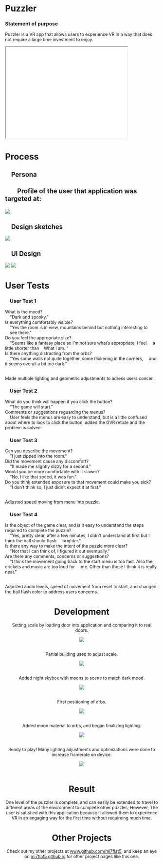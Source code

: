 




<h1>Puzzler</h1>
 <h3>Statement of purpose </h3>
 <p> Puzzler is a VR app that allows users to experience VR in a way that does not require a large time investment to enjoy.</p> 
<iframe width="400" height="300"
src="gameplay.webm">
</iframe>


<h1><strong>Process</strong></h1>

<h2>&nbsp;&nbsp;&nbsp;&nbsp;Persona<h2>

<p>&nbsp;&nbsp;&nbsp;&nbsp;&nbsp;&nbsp;&nbsp;&nbsp;Profile of the user that application was targeted at:</p>

<img src="marta.png">

<h2>&nbsp;&nbsp;&nbsp;&nbsp;Design sketches</h2>

<img src="sketch1.png">

<h2>&nbsp;&nbsp;&nbsp;&nbsp;UI Design</h2>

<img src="sketch2.png">
<img src="sketch3.png">



<h1><strong>User Tests</strong></h1>




<h3>&nbsp;&nbsp;&nbsp;&nbsp;User Test 1</h3>
<p>What is the mood?<br>&nbsp;&nbsp;&nbsp;&nbsp;"Dark and spooky."<br>	Is everything comfortably visible? <br>
&nbsp;&nbsp;&nbsp;&nbsp;"Yes the room is in view, mountains behind but nothing interesting to &nbsp;&nbsp;&nbsp;&nbsp;see there."<br>
Do you feel the appropriate size? <br>&nbsp;&nbsp;&nbsp;&nbsp;"Seems like a fantasy place so I’m not sure what’s appropriate, I feel &nbsp;&nbsp;&nbsp;&nbsp;a little shorter than&nbsp;&nbsp;&nbsp;&nbsp;What I am. " <br>Is there anything distracting from the orbs? <br>
&nbsp;&nbsp;&nbsp;&nbsp;"Yes some walls not quite together, some flickering in the corners, &nbsp;&nbsp;&nbsp;&nbsp;and it seems overall a bit too dark." <br><br></p><p>Made multiple lighting and geometric adjustments to adress users concer. </p>
	



<h3>&nbsp;&nbsp;&nbsp;&nbsp;User Test 2</h3>
<p>What do you think will happen if you click the button?<br>&nbsp;&nbsp;&nbsp;&nbsp;"The game will start."<br>
Comments or suggestions reguarding the menus?<br>&nbsp;&nbsp;&nbsp;&nbsp;User feels the menus are easy to understand, but is a little confused about where to look to click the button, added the GVR reticle and the problem is solved.  </p>





<h3>&nbsp;&nbsp;&nbsp;&nbsp;User Test 3</h3>
<p>Can you describe the movement?<br>&nbsp;&nbsp;&nbsp;&nbsp;"I just zipped into the room."<br>
Did the movement cause any discomfort?<br>&nbsp;&nbsp;&nbsp;&nbsp;"It made me slightly dizzy for a second."<br>
Would you be more comfortable with it slower?<br>&nbsp;&nbsp;&nbsp;&nbsp;"No, I like that speed, it was fun." <br>
Do you think extended exposure to that movement could make you sick?<br>&nbsp;&nbsp;&nbsp;&nbsp;"I don’t think so, I just didn’t expect it at first." <br><br><p>Adjusted speed moving from menu into puzzle.<p/>



<h3>&nbsp;&nbsp;&nbsp;&nbsp;User Test 4</h3>
<p>Is the object of the game clear, and is it easy to understand the steps required to complete the puzzle? <br>
		&nbsp;&nbsp;&nbsp;&nbsp;"Yes, pretty clear, after a few minutes, I didn't understand at first but I think the ball should flash &nbsp;&nbsp;&nbsp;&nbsp;brighter."<br>
		Is there any way to make the intent of the puzzle more clear?<br>
		&nbsp;&nbsp;&nbsp;&nbsp;"Not that I can think of, I figured it out eventually."<br>
	Are there any comments, concerns or suggestions?<br>
&nbsp;&nbsp;&nbsp;&nbsp;"I think the movement going back to the start menu is too fast. Also the crickets and music are too loud for &nbsp;&nbsp;&nbsp;&nbsp;me.  Other than those I think it is really neat."<br><br>
<p>Adjusted audio levels, speed of movement from reset to start, and changed the ball flash color to address users concerns. </p>

 







<div align ="center">
<h1><strong>Development</strong></h1>
</div>
<div align ="center">
<p>Setting scale by loading door into application and comparing it to real doors.</p>
<img src="0.png">
<br><br>
<p>Partial building used to adjust scale.<p>
<img src="1.png">
<br><br>
<p>Added night skybox with moons to scene to match dark mood.</p>
<img src="2.png">
<br><br>
<p>First positioning of orbs.<p>
<img src="3.png">
<br><br>
<p>Added moon material to orbs, and began finalizing lighting.</p>
<img src="5.png">
<br><br>
<p>Ready to play! Many lighting adjustments and optimizations were done to increase framerate on  device. </p>
<img src="6.png">
<br><br>
<div/>


<div align ="center">
<h1><strong>Result</strong></h1>
<p>One level of the puzzler is complete, and can easily be extended to travel to different areas of the environment to complete other puzzles; However, The user 
is satisfied with this application because it allowed them to experience VR in an engaging way for the first time without requireing much time.</p>
</div>

<div align ="center">
<h1><strong>Other Projects</strong></h1>
<p>Check out my other projects at <a href ="https://github.com/mi7flat5">www.github.com/mi7flat5</a>, and keep an eye on <a href ="https://mi7flat5.github.io">mi7flat5.github.io</a> for other project pages like this one.</p>
</div>
